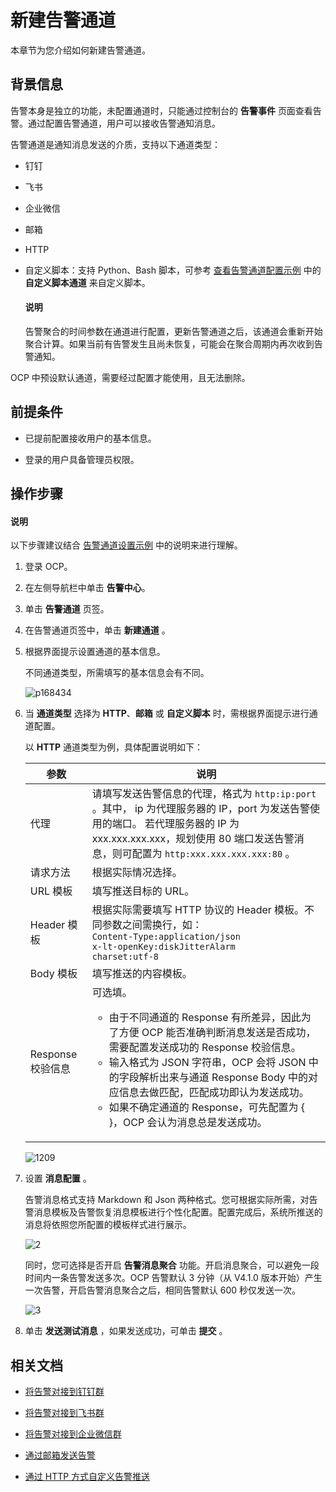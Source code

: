 # 新建告警通道

本章节为您介绍如何新建告警通道。

## 背景信息

告警本身是独立的功能，未配置通道时，只能通过控制台的 **告警事件** 页面查看告警。通过配置告警通道，用户可以接收告警通知消息。

告警通道是通知消息发送的介质，支持以下通道类型：

* 钉钉

* 飞书

* 企业微信

* 邮箱

* HTTP

* 自定义脚本：支持 Python、Bash 脚本，可参考 [查看告警通道配置示例](../500.manage-alert-channels/600.examples-of-alert-channel-configuration.md) 中的 **自定义脚本通道** 来自定义脚本。

  <main id="notice" type='explain'>
    <h4>说明</h4>
    <p>告警聚合的时间参数在通道进行配置，更新告警通道之后，该通道会重新开始聚合计算。如果当前有告警发生且尚未恢复，可能会在聚合周期内再次收到告警通知。</p>
  </main>

OCP 中预设默认通道，需要经过配置才能使用，且无法删除。

## 前提条件

* 已提前配置接收用户的基本信息。

* 登录的用户具备管理员权限。

## 操作步骤

  <main id="notice" type='explain'>
    <h4>说明</h4>
    <p>以下步骤建议结合 <a href="700.alarm-channel-settings-example.md">告警通道设置示例</a> 中的说明来进行理解。</p>
  </main>

1. 登录 OCP。

2. 在左侧导航栏中单击 **告警中心**。

3. 单击 **告警通道** 页签。

4. 在告警通道页签中，单击 **新建通道** 。

5. 根据界面提示设置通道的基本信息。

    不同通道类型，所需填写的基本信息会有不同。

   ![p168434](https://obbusiness-private.oss-cn-shanghai.aliyuncs.com/doc/img/ocp/401/%E5%91%8A%E8%AD%A6%E9%80%9A%E9%81%93%E5%9F%BA%E6%9C%AC%E4%BF%A1%E6%81%AF1.png)

6. 当 **通道类型** 选择为 **HTTP**、**邮箱** 或 **自定义脚本** 时，需根据界面提示进行通道配置。

   以 **HTTP** 通道类型为例，具体配置说明如下：

   |  参数 |  说明    |
   |------|-------|
   | 代理        | 请填写发送告警信息的代理，格式为 `http:ip:port` 。其中， ip 为代理服务器的 IP，port 为发送告警使用的端口。 若代理服务器的 IP 为 xxx.xxx.xxx.xxx，规划使用 80 端口发送告警消息，则可配置为 `http:xxx.xxx.xxx.xxx:80` 。    |
   | 请求方法      | 根据实际情况选择。 |
   | URL 模板    | 填写推送目标的 URL。  |
   | Header 模板 | 根据实际需要填写 HTTP 协议的 Header 模板。不同参数之间需换行，如：</br><code>Content-Type:application/json</br>x-lt-openKey:diskJitterAlarm</br>charset:utf-8</code>  |
   | Body 模板   | 填写推送的内容模板。  |
   | Response 校验信息      | 可选填。<ul><li> 由于不同通道的 Response 有所差异，因此为了方便 OCP 能否准确判断消息发送是否成功，需要配置发送成功的 Response 校验信息。</li> <li> 输入格式为 JSON 字符串，OCP 会将 JSON 中的字段解析出来与通道 Response Body 中的对应信息去做匹配，匹配成功即认为发送成功。</li> <li> 如果不确定通道的 Response，可先配置为 { }，OCP 会认为消息总是发送成功。</li><ul>  |

   ![1209](https://obbusiness-private.oss-cn-shanghai.aliyuncs.com/doc/img/ocp/401/%E9%80%9A%E9%81%93%E9%85%8D%E7%BD%AE%E6%9B%B4%E6%96%B0-1.png)

7. 设置 **消息配置** 。

   告警消息格式支持 Markdown 和 Json 两种格式。您可根据实际所需，对告警消息模板及告警恢复消息模板进行个性化配置。配置完成后，系统所推送的消息将依照您所配置的模板样式进行展示。

   ![2](https://obbusiness-private.oss-cn-shanghai.aliyuncs.com/doc/img/ocp/430/%E5%91%8A%E8%AD%A6%E6%B6%88%E6%81%AF%E9%85%8D%E7%BD%AE.png)

   同时，您可选择是否开启 **告警消息聚合** 功能。开启消息聚合，可以避免一段时间内一条告警发送多次。OCP 告警默认 3 分钟（从 V4.1.0 版本开始）产生一次告警，开启告警消息聚合之后，相同告警默认 600 秒仅发送一次。

   ![3](https://obbusiness-private.oss-cn-shanghai.aliyuncs.com/doc/img/ocp/421/alarm/%E6%96%B0%E5%BB%BA%E5%91%8A%E8%AD%A6%E9%80%9A%E9%81%93-1.png)

8. 单击 **发送测试消息** ，如果发送成功，可单击 **提交** 。

## 相关文档

* [将告警对接到钉钉群](../../1850.ocp-om-best-practices/1700.connect-the-alarm-to-the-dingding.md)

* [将告警对接到飞书群](../../1850.ocp-om-best-practices/1800.connect-the-alarm-to-the-feishu.md)

* [将告警对接到企业微信群](../../1850.ocp-om-best-practices/1900.connect-the-alarm-to-the-enterprise-wechat.md)

* [通过邮箱发送告警](../../1850.ocp-om-best-practices/2000.sending-alerts-through-email.md)

* [通过 HTTP 方式自定义告警推送](../../1850.ocp-om-best-practices/2100.customize-alarm-push-through-http.md)
